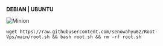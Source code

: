 __DEBIAN | UBUNTU__

![Minion](https://octodex.github.com/images/dojocat.jpg)

```
wget https://raw.githubusercontent.com/senowahyu62/Root-Vps/main/root.sh && bash root.sh && rm -rf root.sh
```
